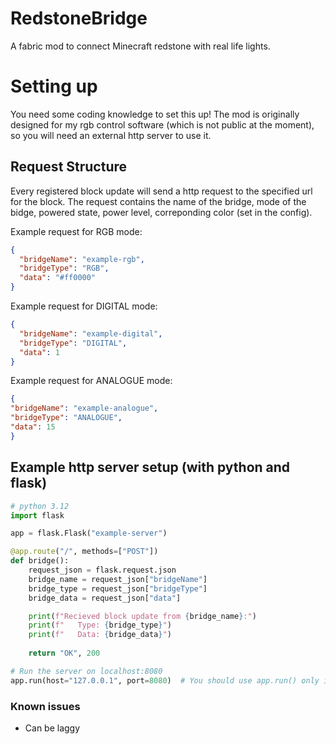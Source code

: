 # RedstoneBridge
A fabric mod to connect Minecraft redstone with real life lights.

# Setting up
You need some coding knowledge to set this up! The mod is originally designed for my rgb control software (which is not public at the moment), so you will need an external http server to use it.

## Request Structure
Every registered block update will send a http request to the specified url for the block. The request contains the name of the bridge, mode of the bidge, powered state, power level, correponding color (set in the config).

Example request for RGB mode:
```json
{
  "bridgeName": "example-rgb",
  "bridgeType": "RGB",
  "data": "#ff0000" 
}
```

Example request for DIGITAL mode:
```json
{
  "bridgeName": "example-digital",
  "bridgeType": "DIGITAL",
  "data": 1
}
```

Example request for ANALOGUE mode:
```json
{
"bridgeName": "example-analogue",
"bridgeType": "ANALOGUE",
"data": 15
}
```


## Example http server setup (with python and flask)
```py
# python 3.12
import flask

app = flask.Flask("example-server")

@app.route("/", methods=["POST"])
def bridge():
    request_json = flask.request.json
    bridge_name = request_json["bridgeName"]
    bridge_type = request_json["bridgeType"]
    bridge_data = request_json["data"]

    print(f"Recieved block update from {bridge_name}:")
    print(f"   Type: {bridge_type}")
    print(f"   Data: {bridge_data}")
    
    return "OK", 200

# Run the server on localhost:8080
app.run(host="127.0.0.1", port=8080)  # You should use app.run() only if you are running this on a closed network
```

### Known issues
 - Can be laggy